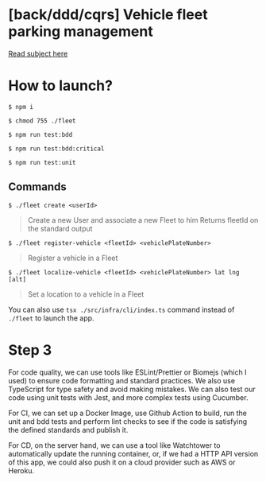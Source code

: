 [back/ddd/cqrs] Vehicle fleet parking management
=======
[Read subject here](https://github.com/fulll/hiring/blob/master/Backend/ddd-and-cqrs-intermediare-senior.md)

How to launch?
==============
`$ npm i`

`$ chmod 755 ./fleet`

`$ npm run test:bdd`

`$ npm run test:bdd:critical`

`$ npm run test:unit`

Commands
--- 
`$ ./fleet create <userId>`
> Create a new User and associate a new Fleet to him
> Returns fleetId on the standard output

`$ ./fleet register-vehicle <fleetId> <vehiclePlateNumber>`
> Register a vehicle in a Fleet

`$ ./fleet localize-vehicle <fleetId> <vehiclePlateNumber> lat lng [alt]`
> Set a location to a vehicle in a Fleet

You can also use `tsx ./src/infra/cli/index.ts` command instead of `./fleet` to launch the app.

Step 3
======
For code quality, we can use tools like ESLint/Prettier or Biomejs (which I used) to ensure code formatting and standard practices. We also use TypeScript for type safety and avoid making mistakes. We can also test our code using unit tests with Jest, and more complex tests using Cucumber.

For CI, we can set up a Docker Image, use Github Action to build, run the unit and bdd tests and perform lint checks to see if the code is satisfying the defined standards and publish it. 

For CD, on the server hand, we can use a tool like Watchtower to automatically update the running container, or, if we had a HTTP API version of this app, we could also push it on a cloud provider such as AWS or Heroku.

